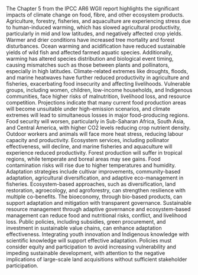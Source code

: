 The Chapter 5 from the IPCC AR6 WGII report highlights the significant impacts of climate change on food, fibre, and other ecosystem products. Agriculture, forestry, fisheries, and aquaculture are experiencing stress due to human-induced warming, which has slowed agricultural productivity, particularly in mid and low latitudes, and negatively affected crop yields. Warmer and drier conditions have increased tree mortality and forest disturbances. Ocean warming and acidification have reduced sustainable yields of wild fish and affected farmed aquatic species. Additionally, warming has altered species distribution and biological event timing, causing mismatches such as those between plants and pollinators, especially in high latitudes. Climate-related extremes like droughts, floods, and marine heatwaves have further reduced productivity in agriculture and fisheries, exacerbating food insecurity and affecting livelihoods. Vulnerable groups, including women, children, low-income households, and Indigenous communities, face higher risks of malnutrition, livelihood loss, and resource competition. Projections indicate that many current food production areas will become unsuitable under high-emission scenarios, and climate extremes will lead to simultaneous losses in major food-producing regions. Food security will worsen, particularly in Sub-Saharan Africa, South Asia, and Central America, with higher CO2 levels reducing crop nutrient density. Outdoor workers and animals will face more heat stress, reducing labour capacity and productivity. Ecosystem services, including pollinator effectiveness, will decline, and marine fisheries and aquaculture will experience reduced productivity. Forest production will suffer in tropical regions, while temperate and boreal areas may see gains. Food contamination risks will rise due to higher temperatures and humidity. Adaptation strategies include cultivar improvements, community-based adaptation, agricultural diversification, and adaptive eco-management in fisheries. Ecosystem-based approaches, such as diversification, land restoration, agroecology, and agroforestry, can strengthen resilience with multiple co-benefits. The bioeconomy, through bio-based products, can support adaptation and mitigation with transparent governance. Sustainable resource management through adaptive governance and ecosystem-based management can reduce food and nutritional risks, conflict, and livelihood loss. Public policies, including subsidies, green procurement, and investment in sustainable value chains, can enhance adaptation effectiveness. Integrating youth innovation and Indigenous knowledge with scientific knowledge will support effective adaptation. Policies must consider equity and participation to avoid increasing vulnerability and impeding sustainable development, with attention to the negative implications of large-scale land acquisitions without sufficient stakeholder participation.
